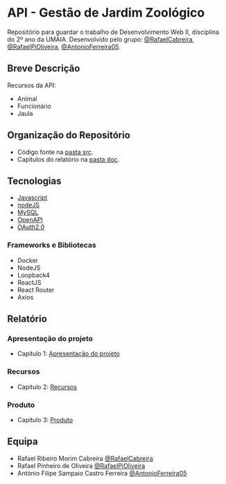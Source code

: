 # API - Gestão de Jardim Zoológico

Repositório para guardar o trabalho de Desenvolvimento Web II, disciplina do 2º ano da UMAIA. Desenvolvido pelo grupo: [@RafaelCabreira](https://github.com/RafaelCabreira), [@RafaelPiOliveira](https://github.com/RafaelPiOliveira), [@AntonioFerreira05](https://github.com/AntonioFerreira05).

## Breve Descrição

Recursos da API:

- Animal
- Funcionário
- Jaula

## Organização do Repositório

* Código fonte na [pasta src](src/).
* Capítulos do relatório na [pasta doc](doc/).

## Tecnologias

* [Javascript](https://developer.mozilla.org/en-US/docs/Learn/JavaScript)
* [nodeJS](https://nodejs.org/en/)
* [MySQL](https://www.mysql.com)
* [OpenAPI](https://swagger.io/specification/)
* [OAuth2.0](https://developers.google.com/identity/protocols/oauth2?hl=pt-br)

### Frameworks e Bibliotecas

* Docker
* NodeJS
* Loopback4
* ReactJS
* React Router
* Axios

## Relatório

### Apresentação do projeto
* Capítulo 1: [Apresentação do projeto](doc/c1.md)
### Recursos
* Capítulo 2: [Recursos](doc/c2.md)
### Produto
* Capítulo 3: [Produto](doc/c3.md)

## Equipa
* Rafael Ribeiro Morim Cabreira [@RafaelCabreira](https://github.com/RafaelCabreira)
* Rafael Pinheiro de Oliveira [@RafaelPiOliveira](https://github.com/RafaelPiOliveira)
* António Filipe Sampaio Castro Ferreira [@AntonioFerreira05](https://github.com/AntonioFerreira05)
